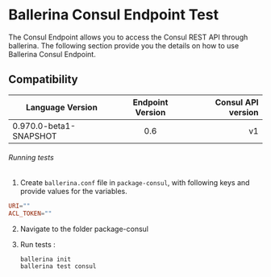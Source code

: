 # Ballerina Consul Endpoint Test

The Consul Endpoint allows you to access the Consul REST API through ballerina. The following section provide you the 
details on how to use Ballerina Consul Endpoint.
## Compatibility
| Language Version        | Endpoint Version          | Consul API version  |
| ------------- |:-------------:| -----:|
| 0.970.0-beta1-SNAPSHOT	 | 0.6 | v1 |


###### Running tests

1. Create `ballerina.conf` file in `package-consul`, with following keys and provide values for the variables.

```.conf
URI=""
ACL_TOKEN=""
```

2. Navigate to the folder package-consul

3. Run tests :

    ```
    ballerina init
    ballerina test consul
   ```